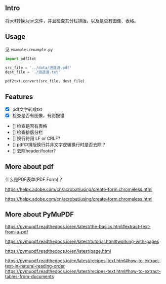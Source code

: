 ## Intro
将pdf转换为txt文件，并且检查其分栏排版，以及是否有图像、表格。

## Usage
见 `examples/example.py`
```python
import pdf2txt

src_file = '../data/逍遥游.pdf'
dest_file = './逍遥游.txt'

pdf2txt.convert(src_file, dest_file)
```

## Features
- [x] pdf文字转成txt
- [x] 检查是否有图像，有则报错
- [] 检查是否有表格
- [] 检查排版分栏
- [] 换行符用 LF or CRLF?
- [] pdf中排版换行并非文字逻辑换行时是否去除？
- [] 去除header/footer?

## More about pdf
什么是PDF表单(PDF Form)？

https://helpx.adobe.com/cn/acrobat/using/create-form.chromeless.html

https://helpx.adobe.com/cn/acrobat/using/create-form.chromeless.html

## More about PyMuPDF
https://pymupdf.readthedocs.io/en/latest/the-basics.html#extract-text-from-a-pdf

https://pymupdf.readthedocs.io/en/latest/tutorial.html#working-with-pages

https://pymupdf.readthedocs.io/en/latest/page.html

https://pymupdf.readthedocs.io/en/latest/recipes-text.html#how-to-extract-text-in-natural-reading-order
https://pymupdf.readthedocs.io/en/latest/recipes-text.html#how-to-extract-tables-from-documents



